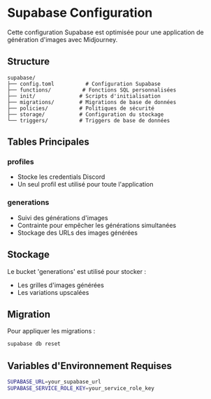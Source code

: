 # Supabase Configuration

Cette configuration Supabase est optimisée pour une application de génération d'images avec Midjourney.

## Structure

```
supabase/
├── config.toml          # Configuration Supabase
├── functions/          # Fonctions SQL personnalisées
├── init/              # Scripts d'initialisation
├── migrations/        # Migrations de base de données
├── policies/          # Politiques de sécurité
├── storage/           # Configuration du stockage
└── triggers/          # Triggers de base de données
```

## Tables Principales

### profiles
- Stocke les credentials Discord
- Un seul profil est utilisé pour toute l'application

### generations
- Suivi des générations d'images
- Contrainte pour empêcher les générations simultanées
- Stockage des URLs des images générées

## Stockage

Le bucket 'generations' est utilisé pour stocker :
- Les grilles d'images générées
- Les variations upscalées

## Migration

Pour appliquer les migrations :

```bash
supabase db reset
```

## Variables d'Environnement Requises

```bash
SUPABASE_URL=your_supabase_url
SUPABASE_SERVICE_ROLE_KEY=your_service_role_key
```
